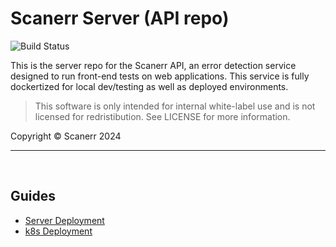 # Scanerr Server (API repo)

![Build Status](https://github.com/scanerr-io/server/actions/workflows/k8s-deploy.yaml/badge.svg)

This is the server repo for the Scanerr API, an error detection service designed to run front-end tests on web applications. This service is fully dockertized for local dev/testing as well as deployed environments. 

> This software is only intended for internal white-label use and is not licensed for redristibution. See LICENSE for more information.


Copyright © Scanerr 2024

---
&nbsp;

## Guides
- [Server Deployment](notes/Deployment.md)
- [k8s Deployment](k8s/kubernetes-notes.md)
&nbsp;
